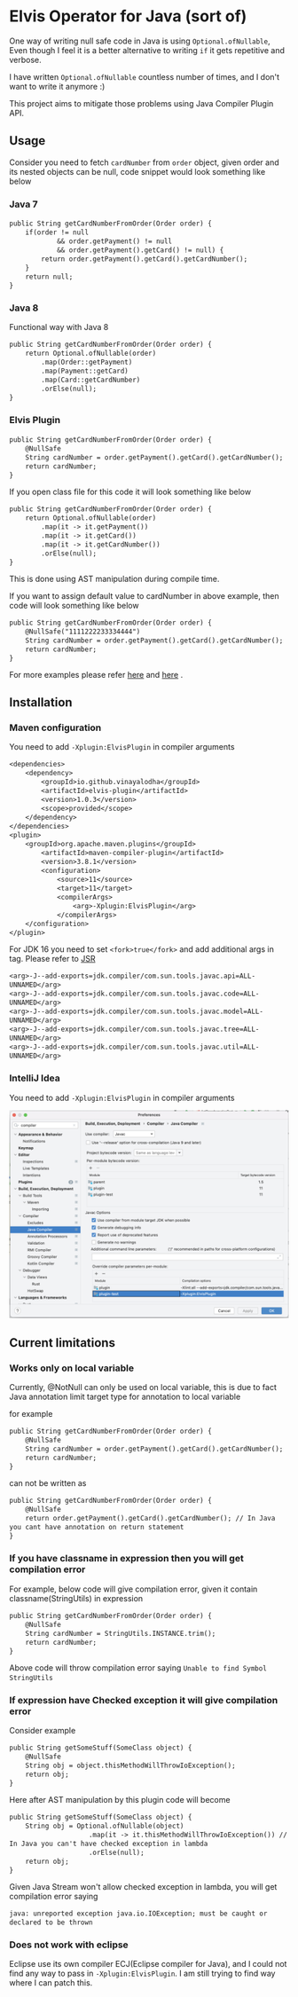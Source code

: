 # Elvis Operator for Java (sort of)

One way of writing null safe code in Java is using `Optional.ofNullable`, Even though I feel it is a better alternative
to writing `if` it gets repetitive and verbose.

I have written `Optional.ofNullable` countless number of times, and I don't want to write it anymore :)

This project aims to mitigate those problems using Java Compiler Plugin API.

## Usage

Consider you need to fetch `cardNumber` from `order` object, given order and its nested objects can be null, code
snippet would look something like below

### Java 7

    public String getCardNumberFromOrder(Order order) {
        if(order != null 
                && order.getPayment() != null
                && order.getPayment().getCard() != null) {
            return order.getPayment().getCard().getCardNumber();
        }
        return null;
    }

### Java 8

Functional way with Java 8

    public String getCardNumberFromOrder(Order order) {
        return Optional.ofNullable(order)
            .map(Order::getPayment)
            .map(Payment::getCard)
            .map(Card::getCardNumber)
            .orElse(null);
    }

### Elvis Plugin

    public String getCardNumberFromOrder(Order order) {
        @NullSafe
        String cardNumber = order.getPayment().getCard().getCardNumber();
        return cardNumber;
    }

If you open class file for this code it will look something like below

    public String getCardNumberFromOrder(Order order) {
        return Optional.ofNullable(order)
            .map(it -> it.getPayment())
            .map(it -> it.getCard())
            .map(it -> it.getCardNumber())
            .orElse(null);
    }

This is done using AST manipulation during compile time.

If you want to assign default value to cardNumber in above example, then code will look something like below

    public String getCardNumberFromOrder(Order order) {
        @NullSafe("1111222233334444")
        String cardNumber = order.getPayment().getCard().getCardNumber();
        return cardNumber;
    }

For more examples please
refer [here](./plugin-test/src/test/java/io/github/vinayalodha/elvis/plugin/test/positive/AstTransformationTests.java)
and [here](./plugin-test/src/test/java/io/github/vinayalodha/elvis/plugin/test/positive/)
.

## Installation

### Maven configuration

You need to add `-Xplugin:ElvisPlugin` in compiler arguments

    <dependencies>
        <dependency>
            <groupId>io.github.vinayalodha</groupId>
            <artifactId>elvis-plugin</artifactId>
            <version>1.0.3</version>
            <scope>provided</scope>
        </dependency>
    </dependencies>
    <plugin>
        <groupId>org.apache.maven.plugins</groupId>
            <artifactId>maven-compiler-plugin</artifactId>
            <version>3.8.1</version>
            <configuration>
                <source>11</source>
                <target>11</target>
                <compilerArgs>
                    <arg>-Xplugin:ElvisPlugin</arg>
                </compilerArgs>
        </configuration>
    </plugin>

For JDK 16 you need to set `<fork>true</fork>` and add additional args in <compilerArgs> tag. Please refer
to [JSR](https://openjdk.java.net/jeps/396)

    <arg>-J--add-exports=jdk.compiler/com.sun.tools.javac.api=ALL-UNNAMED</arg>
    <arg>-J--add-exports=jdk.compiler/com.sun.tools.javac.code=ALL-UNNAMED</arg>
    <arg>-J--add-exports=jdk.compiler/com.sun.tools.javac.model=ALL-UNNAMED</arg>
    <arg>-J--add-exports=jdk.compiler/com.sun.tools.javac.tree=ALL-UNNAMED</arg>
    <arg>-J--add-exports=jdk.compiler/com.sun.tools.javac.util=ALL-UNNAMED</arg>

### IntelliJ Idea

You need to add `-Xplugin:ElvisPlugin` in compiler arguments

![Intellij Setting](./docs/Intellj%20Idea%20setting.png)

## Current limitations

### Works only on local variable

Currently, @NotNull can only be used on local variable, this is due to fact Java annotation limit target type for
annotation to local variable

for example

    public String getCardNumberFromOrder(Order order) {
        @NullSafe
        String cardNumber = order.getPayment().getCard().getCardNumber();
        return cardNumber;
    }

can not be written as

    public String getCardNumberFromOrder(Order order) {
        @NullSafe
        return order.getPayment().getCard().getCardNumber(); // In Java you cant have annotation on return statement
    }

### If you have classname in expression then you will get compilation error

For example, below code will give compilation error, given it contain classname(StringUtils) in expression

    public String getCardNumberFromOrder(Order order) {
        @NullSafe
        String cardNumber = StringUtils.INSTANCE.trim();
        return cardNumber;
    }

Above code will throw compilation error saying `Unable to find Symbol StringUtils`

### If expression have Checked exception it will give compilation error

Consider example

    public String getSomeStuff(SomeClass object) {
        @NullSafe
        String obj = object.thisMethodWillThrowIoException();
        return obj;
    }

Here after AST manipulation by this plugin code will become

    public String getSomeStuff(SomeClass object) {
        String obj = Optional.ofNullable(object)
                        .map(it -> it.thisMethodWillThrowIoException()) // In Java you can't have checked exception in lambda
                        .orElse(null);
        return obj;
    }

Given Java Stream won't allow checked exception in lambda, you will get compilation error saying

    java: unreported exception java.io.IOException; must be caught or declared to be thrown

### Does not work with eclipse

Eclipse use its own compiler ECJ(Eclipse compiler for Java), and I could not find any way to pass
in `-Xplugin:ElvisPlugin`. I am still trying to find way where I can patch this.
